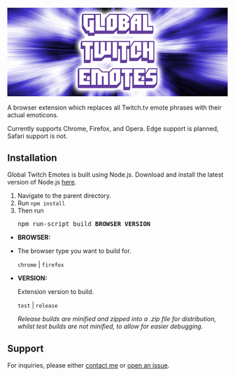![Global Twitch Emotes banner](/assets/banner.png)

A browser extension which replaces all Twitch.tv emote phrases with their actual emoticons.

Currently supports Chrome, Firefox, and Opera. Edge support is planned, Safari support is not.

##  Installation

Global Twitch Emotes is built using Node.js. Download and install the latest version of Node.js [here](https://nodejs.org/).

1.  Navigate to the parent directory.
2.  Run ```npm install```
3.  Then run <pre>npm run-script build_<b>BROWSER VERSION</b></pre> 

*   **BROWSER:**

*   The browser type you want to build for.

    `chrome` | `firefox`

*   **VERSION:**

    Extension version to build.

    `test` | `release`

    *Release builds are minified and zipped into a .zip file for distribution, whilst test builds are not minified, to allow for easier debugging.*


##  Support

For inquiries, please either [contact me](mailto:mohamed.y.elalawi@gmail.com) or [open an issue](https://github.com/melalawi/GlobalTwitchEmotes/issues/new).